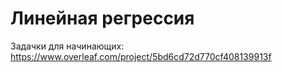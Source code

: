 # Линейная регрессия

Задачки для начинающих: https://www.overleaf.com/project/5bd6cd72d770cf408139913f
